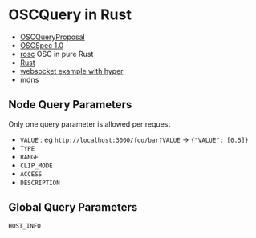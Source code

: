 # OSCQuery in Rust

* [OSCQueryProposal](https://github.com/Vidvox/OSCQueryProposal)
* [OSCSpec 1.0](http://opensoundcontrol.org/spec-1_0)
* [rosc](https://docs.rs/rosc/0.3.0/rosc/) OSC in pure Rust
* [Rust](https://www.rust-lang.org/)
* [websocket example with hyper](https://github.com/websockets-rs/rust-websocket/blob/master/examples/hyper.rs)
* [mdns](https://github.com/librespot-org/libmdns/blob/master/examples/register.rs)

## Node Query Parameters

Only one query parameter is allowed per request

* `VALUE` : eg `http://localhost:3000/foo/bar?VALUE` -> `{"VALUE": [0.5]}`
* `TYPE`
* `RANGE`
* `CLIP_MODE`
* `ACCESS`
* `DESCRIPTION`

## Global Query Parameters

`HOST_INFO`

